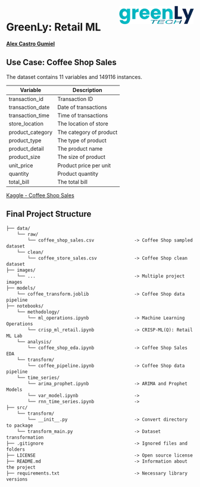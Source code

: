 <img align="right" src="images/greenly_tech.png" width="200px">

# GreenLy: Retail ML

[**Alex Castro Gumiel**](https://www.linkedin.com/in/alex-castro-gumiel/)

## Use Case: Coffee Shop Sales

The dataset contains 11 variables and 149116 instances.

|Variable|Description|
|--------|-----------|
|transaction_id|Transaction ID|
|transaction_date|Date of transactions|
|transaction_time|Time of transactions|
|store_location|The location of store|
|product_category|The category of product|
|product_type|The type of product|
|product_detail|The product name|	
|product_size|The size of product|
|unit_price|Product price per unit|
|quantity|Product quantity|
|total_bill|The total bill|

[Kaggle - Coffee Shop Sales](https://www.kaggle.com/datasets/divu2001/coffee-shop-sales-analysis)

## Final Project Structure

    ├── data/
        └── raw/
            └── coffee_shop_sales.csv               -> Coffee Shop sampled dataset
        └── clean/
            └── coffee_store_sales.csv              -> Coffee Shop clean dataset
    ├── images/
        └── ...                                     -> Multiple project images
    ├── models/
        └── coffee_transform.joblib                 -> Coffee Shop data pipeline
    ├── notebooks/
        └── methodology/
            └── ml_operations.ipynb                 -> Machine Learning Operations
            └── crisp_ml_retail.ipynb               -> CRISP-ML(Q): Retail ML Lab
        └── analysis/
            └── coffee_shop_eda.ipynb               -> Coffee Shop Sales EDA
        └── transform/
            └── coffee_pipeline.ipynb               -> Coffee Shop data pipeline
        └── time_series/
            └── arima_prophet.ipynb                 -> ARIMA and Prophet Models
            └── var_model.ipynb                     -> 
            └── rnn_time_series.ipynb               -> 
    ├── src/
        └── transform/
            └── __init__.py                         -> Convert directory to package
        └── transform_main.py                       -> Dataset transformation
    ├── .gitignore                                  -> Ignored files and folders
    ├── LICENSE                                     -> Open source license
    ├── README.md                                   -> Information about the project
    ├── requirements.txt                            -> Necessary library versions

